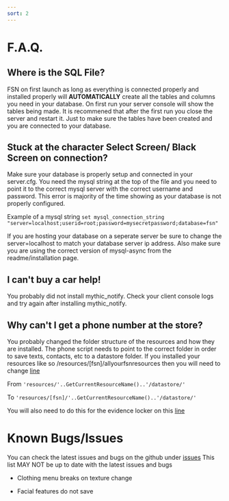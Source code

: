 ```yaml
---
sort: 2
---
```

# F.A.Q.

## Where is the SQL File?
FSN on first launch as long as everything is connected properly and installed properly will **AUTOMATICALLY** create all the tables and columns you need in your database. On first run your server console will show the tables being made. It is recommened that after the first run you close the server and restart it. Just to make sure the tables have been created and you are connected to your database.


## Stuck at the character Select Screen/ Black Screen on connection?
Make sure your database is properly setup and connected in your server.cfg. You need the mysql string at the top of the file and you need to point it to the correct mysql server with the correct username and password. This error is majority of the time showing as your database is not properly configured. 

Example of a mysql string `set mysql_connection_string "server=localhost;userid=root;password=mysecretpassword;database=fsn"` 

If you are hosting your database on a seperate server be sure to change the server=localhost to match your database server ip address. Also make sure you are using the correct version of mysql-async from the readme/installation page.

## I can't buy a car help!
You probably did not install mythic_notify. Check your client console logs and try again after installing mythic_notify.

## Why can't I get a phone number at the store?
You probably changed the folder structure of the resources and how they are installed. The phone script needs to point to the correct folder in order to save texts, contacts, etc to a datastore folder. If you installed your resources like so /resources/[fsn]/allyourfsnresources then you will need to change [line](https://github.com/jamessc0tt/FiveM-FSN-Framework/blob/master/fsn_phones/sv_phone.lua#L2)

From
`'resources/'..GetCurrentResourceName()..'/datastore/'`

To
`'resources/[fsn]/'..GetCurrentResourceName()..'/datastore/'`

 You will also need to do this for the evidence locker on this [line](https://github.com/JamesSc0tt/FiveM-FSN-Framework/blob/master/fsn_inventory/pd_locker/sv_locker.lua#L2)

# Known Bugs/Issues
You can check the latest issues and bugs on the github under [issues](https://github.com/JamesSc0tt/FiveM-FSN-Framework/issues) This list MAY NOT be up to date with the latest issues and bugs

* Clothing menu breaks on texture change

* Facial features do not save